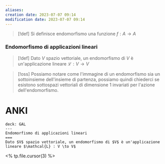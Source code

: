 ```yaml
---
aliases: 
creation date: 2023-07-07 09:14
modification date: 2023-07-07 09:14
---
```


>[!def]
>Si definisce endomorfismo una funzione $f : A \to A$


### Endomorfismo di applicazioni lineari

>[!def]
>Dato $V$ spazio vettoriale, un endomorfismo di $V$ è un'applicazione lineare $\mathcal{L} : V \to V$


>[!oss]
>Possiamo notare come l'immagine di un endomorfismo sia un sottoinsieme dell'insieme di partenza, possiamo quindi chiederci se esistono sottospazi vettoriali di dimensione 1 invariati per l'azione dell'endomorfismo.


# ANKI


```anki
deck: GAL
---
Endomorfismo di applicazioni lineari
===
Dato $V$ spazio vettoriale, un endomorfismo di $V$ è un'applicazione lineare $\mathcal{L} : V \to V$
```
<% tp.file.cursor(3) %>